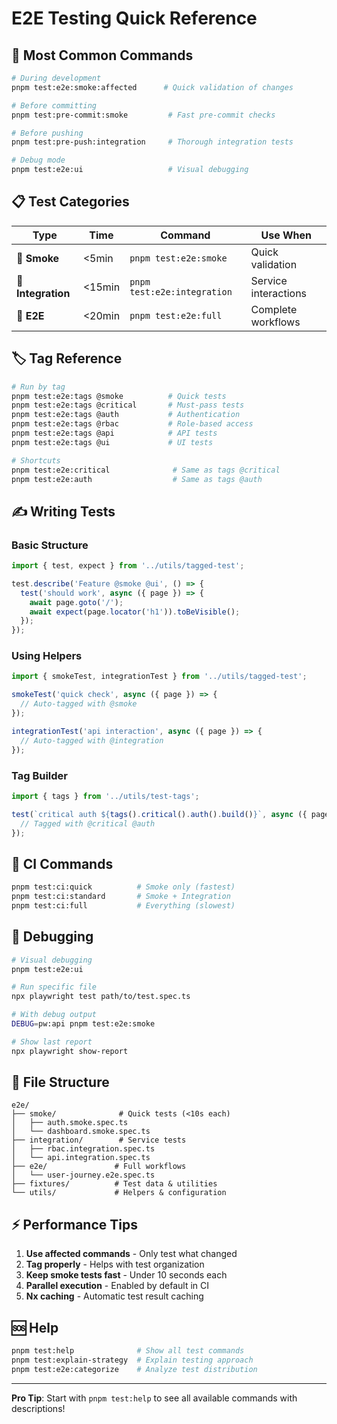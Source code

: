 # E2E Testing Quick Reference

## 🚀 Most Common Commands

```bash
# During development
pnpm test:e2e:smoke:affected      # Quick validation of changes

# Before committing  
pnpm test:pre-commit:smoke         # Fast pre-commit checks

# Before pushing
pnpm test:pre-push:integration     # Thorough integration tests

# Debug mode
pnpm test:e2e:ui                   # Visual debugging
```

## 📋 Test Categories

| Type | Time | Command | Use When |
|------|------|---------|----------|
| 🏃 **Smoke** | <5min | `pnpm test:e2e:smoke` | Quick validation |
| 🚶 **Integration** | <15min | `pnpm test:e2e:integration` | Service interactions |
| 🐌 **E2E** | <20min | `pnpm test:e2e:full` | Complete workflows |

## 🏷️ Tag Reference

```bash
# Run by tag
pnpm test:e2e:tags @smoke          # Quick tests
pnpm test:e2e:tags @critical       # Must-pass tests  
pnpm test:e2e:tags @auth           # Authentication
pnpm test:e2e:tags @rbac           # Role-based access
pnpm test:e2e:tags @api            # API tests
pnpm test:e2e:tags @ui             # UI tests

# Shortcuts
pnpm test:e2e:critical              # Same as tags @critical
pnpm test:e2e:auth                  # Same as tags @auth
```

## ✍️ Writing Tests

### Basic Structure
```typescript
import { test, expect } from '../utils/tagged-test';

test.describe('Feature @smoke @ui', () => {
  test('should work', async ({ page }) => {
    await page.goto('/');
    await expect(page.locator('h1')).toBeVisible();
  });
});
```

### Using Helpers
```typescript
import { smokeTest, integrationTest } from '../utils/tagged-test';

smokeTest('quick check', async ({ page }) => {
  // Auto-tagged with @smoke
});

integrationTest('api interaction', async ({ page }) => {
  // Auto-tagged with @integration  
});
```

### Tag Builder
```typescript
import { tags } from '../utils/test-tags';

test(`critical auth ${tags().critical().auth().build()}`, async ({ page }) => {
  // Tagged with @critical @auth
});
```

## 🔧 CI Commands

```bash
pnpm test:ci:quick          # Smoke only (fastest)
pnpm test:ci:standard       # Smoke + Integration  
pnpm test:ci:full           # Everything (slowest)
```

## 🐛 Debugging

```bash
# Visual debugging
pnpm test:e2e:ui

# Run specific file
npx playwright test path/to/test.spec.ts

# With debug output
DEBUG=pw:api pnpm test:e2e:smoke

# Show last report
npx playwright show-report
```

## 📁 File Structure

```
e2e/
├── smoke/              # Quick tests (<10s each)
│   ├── auth.smoke.spec.ts
│   └── dashboard.smoke.spec.ts
├── integration/        # Service tests  
│   ├── rbac.integration.spec.ts
│   └── api.integration.spec.ts
├── e2e/               # Full workflows
│   └── user-journey.e2e.spec.ts
├── fixtures/          # Test data & utilities
└── utils/             # Helpers & configuration
```

## ⚡ Performance Tips

1. **Use affected commands** - Only test what changed
2. **Tag properly** - Helps with test organization
3. **Keep smoke tests fast** - Under 10 seconds each
4. **Parallel execution** - Enabled by default in CI
5. **Nx caching** - Automatic test result caching

## 🆘 Help

```bash
pnpm test:help              # Show all test commands
pnpm test:explain-strategy  # Explain testing approach
pnpm test:e2e:categorize    # Analyze test distribution
```

---
**Pro Tip**: Start with `pnpm test:help` to see all available commands with descriptions!